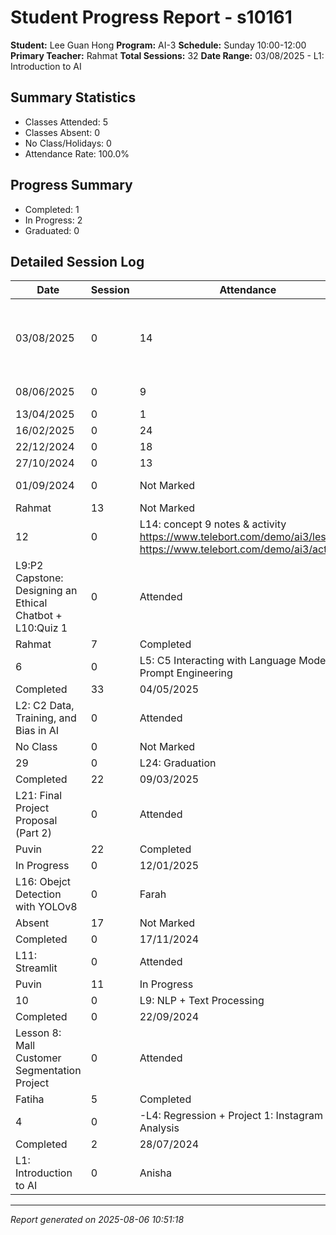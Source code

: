 # Student Progress Report - s10161
**Student:** Lee Guan Hong
**Program:** AI-3
**Schedule:** Sunday 10:00-12:00
**Primary Teacher:** Rahmat
**Total Sessions:** 32
**Date Range:** 03/08/2025 - L1: Introduction to AI

## Summary Statistics
- Classes Attended: 5
- Classes Absent: 0
- No Class/Holidays: 0
- Attendance Rate: 100.0%

## Progress Summary
- Completed: 1
- In Progress: 2
- Graduated: 0

## Detailed Session Log
| Date | Session | Attendance | Teacher | Progress | Lesson |
|------|---------|------------|---------|----------|--------|
| 03/08/2025 | 0 | 14 | Rahmat | L9: Quiz 1 https://forms.gle/WtsERGyFGNjTHa1A8 Concept 8 AI Coding with IDE https://www.telebort.com/demo/ai3/lesson/8 https://www.telebort.com/demo/ai3/activity/8 https://forms.gle/inW1KtakCHxmxCvv7 | 27/07/2025 |
| 08/06/2025 | 0 | 9 | Rahmat | L7:C6 Advanced Prompt Strategies & Retrieval Techniques | 01/06/2025 |
| 13/04/2025 | 0 | 1 | Rahmat | Teacher Parent Day | 06/04/2025 |
| 16/02/2025 | 0 | 24 | Rahmat | L19: Quiz 2 | 09/02/2025 |
| 22/12/2024 | 0 | 18 | Rahmat | Not Started | 15/12/2024 |
| 27/10/2024 | 0 | 13 | Rahmat | L10: Chatbot | 20/10/2024 |
| 01/09/2024 | 0 | Not Marked | Rahmat | L6: Project 2 - Titanic Survivors Classification | 25/08/2024 |
| Rahmat | 13 | Not Marked | Rahmat | 13/07/2025 | Rahmat |
| 12 | 0 | L14: concept 9 notes & activity https://www.telebort.com/demo/ai3/lesson/9  https://www.telebort.com/demo/ai3/activity/9 | Rahmat | Rahmat | 12 |
| L9:P2 Capstone: Designing an Ethical Chatbot + L10:Quiz 1 | 0 | Attended | Rahmat | Not Started |  |
| Rahmat | 7 | Completed | Rahmat | 18/05/2025 | Rahmat |
| 6 | 0 | L5: C5 Interacting with Language Models & Prompt Engineering | Rahmat | Fatin | 5 |
| Completed | 33 | 04/05/2025 | Rahmat | 3 | Completed |
| L2: C2 Data, Training, and Bias in AI | 0 | Attended | Rahmat | Completed | L1:  |
| No Class | 0 | Not Marked | Rahmat | 23/03/2025 | No Class |
| 29 | 0 | L24: Graduation | Rahmat | Puvin | 28 |
| Completed | 22 | 09/03/2025 | Rahmat | 26 | Completed |
| L21: Final Project Proposal (Part 2) | 0 | Attended | Puvin | In Progress | L20: Final Project Proposal (Part 1) |
| Puvin | 22 | Completed | Rahmat | 26/01/2025 | Puvin |
| In Progress | 0 | 12/01/2025 | Rahmat | 19 | Completed |
| L16: Obejct Detection with YOLOv8 | 0 | Farah | Rahmat | Not Started | Teacher Parent Day |
| Absent | 17 | Not Marked | Rahmat | 01/12/2024 | Soumiya |
| Completed | 0 | 17/11/2024 | Rahmat | 14 | Completed |
| L11: Streamlit | 0 | Attended | Puvin | Not Started |  |
| Puvin | 11 | In Progress | Rahmat | 06/10/2024 | Puvin |
| 10 | 0 | L9: NLP + Text Processing | Rahmat | Puvin | 9 |
| Completed | 0 | 22/09/2024 | Rahmat | 8 |  |
| Lesson 8: Mall Customer Segmentation Project | 0 | Attended | Puvin | In Progress | Lesson 7: Clustering |
| Fatiha | 5 | Completed | Rahmat | 11/08/2024 | Yong Sheng |
| 4 | 0 | -L4: Regression + Project 1: Instagram Reach Analysis | Rahmat | Anisha | 3 |
| Completed | 2 | 28/07/2024 | Rahmat | 1 | Completed |
| L1: Introduction to AI | 0 | Anisha | Rahmat | Not Started |  |

---
*Report generated on 2025-08-06 10:51:18*
